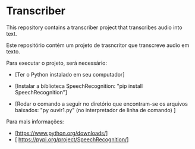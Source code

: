 # Transcriber
This repository contains a transcriber project that transcribes audio into text.

Este repositório contém um projeto de trasncritor que transcreve audio em texto.



Para executar o projeto, será necessário:

 - [Ter o Python instalado em seu computador]
 
 - [Instalar a biblioteca SpeechRecognition: "pip install SpeechRecognition"] 
 
 - [Rodar o comando a seguir no diretório que encontram-se os arquivos baixados: "py ouvir1.py" (no interpretador de linha de comando) ]  
 
  
  Para mais informações:
   - [https://www.python.org/downloads/]
   - [ https://pypi.org/project/SpeechRecognition/]
  
  
  
